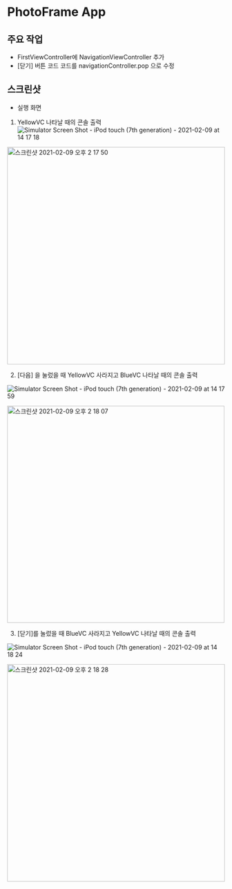 # PhotoFrame App

## 주요 작업
- FirstViewController에 NavigationViewController 추가
- [닫기] 버튼 코드 코드를 navigationController.pop 으로 수정

## 스크린샷

- 실행 화면

1. YellowVC 나타날 때의 콘솔 출력
![Simulator Screen Shot - iPod touch (7th generation) - 2021-02-09 at 14 17 18](https://user-images.githubusercontent.com/39956881/107319395-1efd4500-6ae2-11eb-835c-56bea086d011.png)

<img width="504" alt="스크린샷 2021-02-09 오후 2 17 50" src="https://user-images.githubusercontent.com/39956881/107319399-202e7200-6ae2-11eb-8f30-be0a75617b85.png">


2. [다음] 을 눌렀을 때 YellowVC 사라지고 BlueVC 나타날 때의 콘솔 출력

![Simulator Screen Shot - iPod touch (7th generation) - 2021-02-09 at 14 17 59](https://user-images.githubusercontent.com/39956881/107319411-27ee1680-6ae2-11eb-922b-c1050378e937.png)

<img width="503" alt="스크린샷 2021-02-09 오후 2 18 07" src="https://user-images.githubusercontent.com/39956881/107319415-29b7da00-6ae2-11eb-8a2b-8a9492b28065.png">

3. [닫기]를 눌렀을 때 BlueVC 사라지고 YellowVC 나타날 때의 콘솔 출력

![Simulator Screen Shot - iPod touch (7th generation) - 2021-02-09 at 14 18 24](https://user-images.githubusercontent.com/39956881/107319423-2ae90700-6ae2-11eb-9089-326cdfa1b9de.png)

<img width="504" alt="스크린샷 2021-02-09 오후 2 18 28" src="https://user-images.githubusercontent.com/39956881/107319425-2b819d80-6ae2-11eb-8021-6a87f019d3ae.png">




